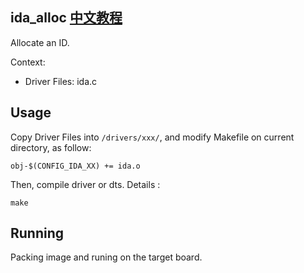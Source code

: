 ida_alloc [中文教程](https://biscuitos.github.io/blog/IDA_ida_alloc/)
----------------------------------

Allocate an ID.

Context:

* Driver Files: ida.c

## Usage

Copy Driver Files into `/drivers/xxx/`, and modify Makefile on current 
directory, as follow:

```
obj-$(CONFIG_IDA_XX) += ida.o
```

Then, compile driver or dts. Details :

```
make
```

## Running

Packing image and runing on the target board.
